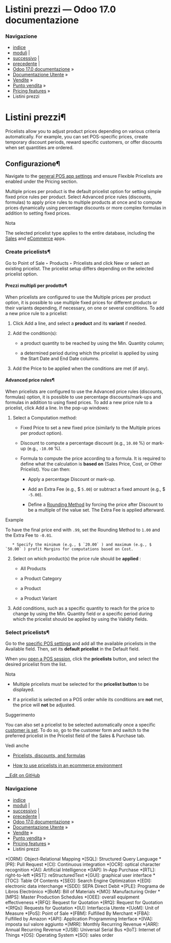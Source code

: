# Listini prezzi — Odoo 17.0 documentazione

### Navigazione

  * [indice](../../../../genindex.html "Indice generale")
  * [moduli](../../../../py-modindex.html "Indice del modulo Python") |
  * [successivo](fiscal_position.html "Flexible taxes \(fiscal positions\)") |
  * [precedente](loyalty.html "Loyalty programs") |
  * [Odoo 17.0 documentazione](../../../../index-2.html) »
  * [Documentazione Utente](../../../../applications.html) »
  * [Vendite](../../../sales.html) »
  * [Punto vendita](../../point_of_sale.html) »
  * [Pricing features](../pricing.html) »
  * Listini prezzi



# Listini prezzi¶

Pricelists allow you to adjust product prices depending on various criteria automatically. For example, you can set POS-specific prices, create temporary discount periods, reward specific customers, or offer discounts when set quantities are ordered.

## Configurazione¶

Navigate to the [general POS app settings](../configuration.html#configuration-settings) and ensure Flexible Pricelists are enabled under the Pricing section.

Multiple prices per product is the default pricelist option for setting simple fixed price rules per product. Select Advanced price rules (discounts, formulas) to apply price rules to multiple products at once and to compute prices dynamically using percentage discounts or more complex formulas in addition to setting fixed prices.

Nota

The selected pricelist type applies to the entire database, including the [Sales](../../sales/products_prices/prices/pricing.html) and [eCommerce](../../../websites/ecommerce/products/price_management.html#ecommerce-pricelists) apps.

### Create pricelists¶

Go to Point of Sale ‣ Products ‣ Pricelists and click New or select an existing pricelist. The pricelist setup differs depending on the selected pricelist option.

#### Prezzi multipli per prodotto¶

When pricelists are configured to use the Multiple prices per product option, it is possible to use multiple fixed prices for different products or their variants depending, if necessary, on one or several conditions. To add a new price rule to a pricelist:

  1. Click Add a line, and select a **product** and its **variant** if needed.

  2. Add the condition(s):

     * a product quantity to be reached by using the Min. Quantity column;

     * a determined period during which the pricelist is applied by using the Start Date and End Date columns.

  3. Add the Price to be applied when the conditions are met (if any).




#### Advanced price rules¶

When pricelists are configured to use the Advanced price rules (discounts, formulas) option, it is possible to use percentage discounts/mark-ups and formulas in addition to using fixed prices. To add a new price rule to a pricelist, click Add a line. In the pop-up windows:

  1. Select a Computation method:

     * Fixed Price to set a new fixed price (similarly to the Multiple prices per product option).

     * Discount to compute a percentage discount (e.g., `10.00` %) or mark-up (e.g., `-10.00` %).

     * Formula to compute the price according to a formula. It is required to define what the calculation is **based on** (Sales Price, Cost, or Other Pricelist). You can then:

       * Apply a percentage Discount or mark-up.

       * Add an Extra Fee (e.g., $ `5.00`) or subtract a fixed amount (e.g., $ `-5.00`).

       * Define a [Rounding Method](cash_rounding.html) by forcing the price after Discount to be a multiple of the value set. The Extra Fee is applied afterward.

Example

To have the final price end with `.99`, set the Rounding Method to `1.00` and the Extra Fee to `-0.01`.

       * Specify the minimum (e.g., $ `20.00` ) and maximum (e.g., $ `50.00` ) profit Margins for computations based on Cost.

  2. Select on which product(s) the price rule should be **applied** :

     * All Products

     * a Product Category

     * a Product

     * a Product Variant

  3. Add conditions, such as a specific quantity to reach for the price to change by using the Min. Quantity field or a specific period during which the pricelist should be applied by using the Validity fields.




### Select pricelists¶

Go to the [specific POS settings](../configuration.html#configuration-settings) and add all the available pricelists in the Available field. Then, set its **default pricelist** in the Default field.

When you [open a POS session](../../point_of_sale.html#pos-session-start), click the **pricelists** button, and select the desired pricelist from the list.

Nota

  * Multiple pricelists must be selected for the **pricelist button** to be displayed.

  * If a pricelist is selected on a POS order while its conditions are **not** met, the price will **not** be adjusted.




Suggerimento

You can also set a pricelist to be selected automatically once a specific [customer is set](../../point_of_sale.html#pos-customers). To do so, go to the customer form and switch to the preferred pricelist in the Pricelist field of the Sales & Purchase tab.

Vedi anche

  * [Pricelists, discounts, and formulas](../../sales/products_prices/prices/pricing.html)

  * [How to use pricelists in an ecommerce environment](../../../websites/ecommerce/products/price_management.html#ecommerce-pricelists)




[ __Edit on GitHub](https://github.com/odoo/documentation/edit/17.0/content/applications/sales/point_of_sale/pricing/pricelists.rst)

### Navigazione

  * [indice](../../../../genindex.html "Indice generale")
  * [moduli](../../../../py-modindex.html "Indice del modulo Python") |
  * [successivo](fiscal_position.html "Flexible taxes \(fiscal positions\)") |
  * [precedente](loyalty.html "Loyalty programs") |
  * [Odoo 17.0 documentazione](../../../../index-2.html) »
  * [Documentazione Utente](../../../../applications.html) »
  * [Vendite](../../../sales.html) »
  * [Punto vendita](../../point_of_sale.html) »
  * [Pricing features](../pricing.html) »
  * Listini prezzi


  *[ORM]: Object-Relational Mapping
  *[SQL]: Structured Query Language
  *[PR]: Pull Request
  *[CI]: Continuous integration
  *[OCR]: optical character recognition
  *[AI]: Artificial Intelligence
  *[IAP]: In-App Purchase
  *[RTL]: right-to-left
  *[RST]: reStructuredText
  *[GUI]: graphical user interface
  *[TOC]: Table Of Contents
  *[SEO]: Search Engine Optimization
  *[EDI]: electronic data interchange
  *[SDD]: SEPA Direct Debit
  *[PLE]: Programa de Libros Electrónico
  *[BoM]: Bill of Materials
  *[MO]: Manufacturing Order
  *[MPS]: Master Production Schedules
  *[OEE]: overall equipment effectiveness
  *[RFQ]: Request for Quotation
  *[RfQ]: Request for Quotation
  *[RfQs]: Requests for Quotation
  *[IU]: Interfaccia Utente
  *[UoM]: Unit of Measure
  *[PoS]: Point of Sale
  *[FBM]: Fulfilled By Merchant
  *[FBA]: Fulfilled by Amazon
  *[API]: Application Programming Interface
  *[IVA]: imposta sul valore aggiunto
  *[MRR]: Monthly Recurring Revenue
  *[ARR]: Annual Recurring Revenue
  *[USB]: Universal Serial Bus
  *[IoT]: Internet of Things
  *[OS]: Operating System
  *[SO]: sales order